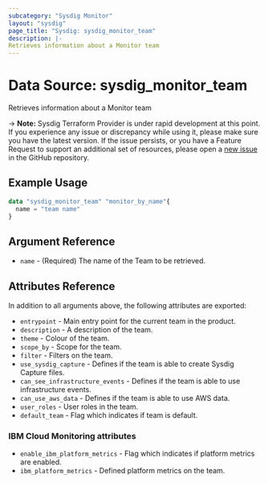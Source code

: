 ```yaml
---
subcategory: "Sysdig Monitor"
layout: "sysdig"
page_title: "Sysdig: sysdig_monitor_team"
description: |-
Retrieves information about a Monitor team
---
```


# Data Source: sysdig_monitor_team

Retrieves information about a Monitor team

-> **Note:** Sysdig Terraform Provider is under rapid development at this point. If you experience any issue or discrepancy while using it, please make sure you have the latest version. If the issue persists, or you have a Feature Request to support an additional set of resources, please open a [new issue](https://github.com/sysdiglabs/terraform-provider-sysdig/issues/new) in the GitHub repository.

## Example Usage

```terraform
data "sysdig_monitor_team" "monitor_by_name"{
  name = "team name"
}
```


## Argument Reference

* `name` - (Required) The name of the Team to be retrieved.

## Attributes Reference

In addition to all arguments above, the following attributes are exported:

* `entrypoint` - Main entry point for the current team in the product.
* `description` - A description of the team.
* `theme` - Colour of the team.
* `scope_by` - Scope for the team.
* `filter` - Filters on the team.
* `use_sysdig_capture` -  Defines if the team is able to create Sysdig Capture files.
* `can_see_infrastructure_events` - Defines if the team is able to use infrastructure events.
* `can_use_aws_data` - Defines if the team is able to use AWS data.
* `user_roles` - User roles in the team.
* `default_team` - Flag which indicates if team is default.

### IBM Cloud Monitoring attributes
* `enable_ibm_platform_metrics` - Flag which indicates if platform metrics are enabled.
* `ibm_platform_metrics` - Defined platform metrics on the team.

